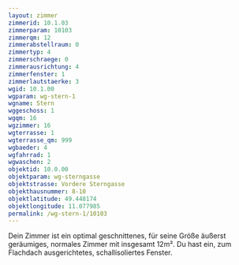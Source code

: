 ```yaml
---
layout: zimmer
zimmerid: 10.1.03
zimmerparam: 10103
zimmerqm: 12
zimmerabstellraum: 0
zimmertyp: 4
zimmerschraege: 0
zimmerausrichtung: 4
zimmerfenster: 1
zimmerlautstaerke: 3
wgid: 10.1.00
wgparam: wg-stern-1
wgname: Stern
wggeschoss: 1
wgqm: 16
wgzimmer: 16
wgterrasse: 1
wgterrasse_qm: 999
wgbaeder: 4
wgfahrrad: 1
wgwaschen: 2
objektid: 10.0.00
objektparam: wg-sterngasse
objektstrasse: Vordere Sterngasse
objekthausnummer: 8-10
objektlatitude: 49.448174
objektlongitude: 11.077985
permalink: /wg-stern-1/10103  
---
```

Dein Zimmer ist ein optimal geschnittenes, für seine Größe äußerst geräumiges, normales Zimmer mit insgesamt 12m². Du hast ein, zum Flachdach ausgerichtetes, schallisoliertes Fenster. 